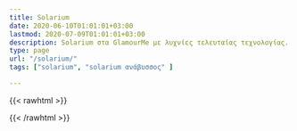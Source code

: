 ```yaml
---
title: Solarium
date: 2020-06-10T01:01:01+03:00
lastmod: 2020-07-09T01:01:01+03:00
description: Solarium στα GlamourMe με λυχνίες τελευταίας τεχνολογίας.
type: page
url: "/solarium/"
tags: ["solarium", "solarium ανάβυσσος" ]

---
```


{{< rawhtml >}}

{{< /rawhtml >}}
